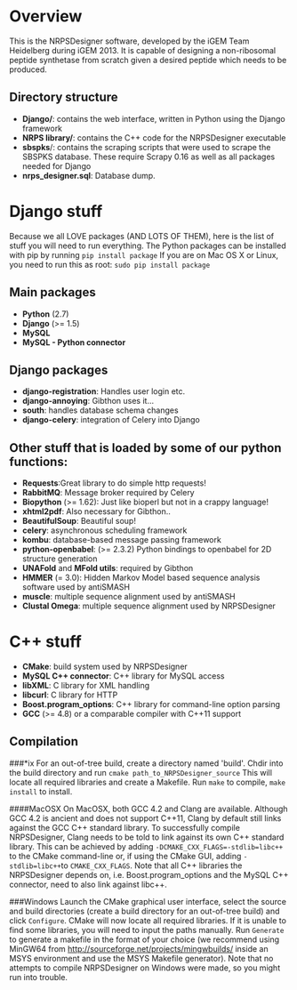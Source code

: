 Overview
========
This is the NRPSDesigner software, developed by the iGEM Team Heidelberg during iGEM 2013. It is capable of designing a non-ribosomal peptide synthetase from scratch given a desired peptide which needs to be produced.

Directory structure
-------------------
* __Django/__: contains the web interface, written in Python using the Django framework
* __NRPS library/__: contains the C++ code for the NRPSDesigner executable
* __sbspks__/: contains the scraping scripts that were used to scrape the SBSPKS database. These require Scrapy 0.16 as well as all packages needed for Django
* __nrps_designer.sql__: Database dump.

Django stuff
=============
Because we all LOVE packages (AND LOTS OF THEM), here is the list of stuff you will need to run everything. The Python packages can be installed with pip by running
`pip install package`
If you are on Mac OS X or Linux, you need to run this as root:
`sudo pip install package`

Main packages
--------------
* __Python__ (2.7)
* __Django__ (>= 1.5)
* __MySQL__
* __MySQL - Python connector__

Django packages
---------------
* __django-registration__: Handles user login etc.
* __django-annoying__: Gibthon uses it...
* __south__: handles database schema changes
* __django-celery__: integration of Celery into Django

Other stuff that is loaded by some of our python functions:
-----------------------------------------------------------
* __Requests__:Great library to do simple http requests!
* __RabbitMQ__: Message broker required by Celery
* __Biopython__ (>= 1.62): Just like bioperl but not in a crappy language!
* __xhtml2pdf__: Also necessary for Gibthon..
* __BeautifulSoup__: Beautiful soup!
* __celery__: asynchronous scheduling framework
* __kombu__: database-based message passing framework
* __python-openbabel__: (>= 2.3.2) Python bindings to openbabel for 2D structure generation
* __UNAFold__ and __MFold utils__: required by Gibthon
* __HMMER__ (= 3.0): Hidden Markov Model based sequence analysis software used by antiSMASH
* __muscle__: multiple sequence alignment used by antiSMASH
* __Clustal Omega__: multiple sequence alignment used by NRPSDesigner

C++ stuff
=============
* __CMake__: build system used by NRPSDesigner
* __MySQL C++ connector__: C++ library for MySQL access
* __libXML__: C library for XML handling
* __libcurl__: C library for HTTP
* __Boost.program_options__: C++ library for command-line option parsing
* __GCC__ (>= 4.8) or a comparable compiler with C++11 support

Compilation
-----------
###*ix
For an out-of-tree build, create a directory named 'build'. Chdir into the build directory and run
`cmake path_to_NRPSDesigner_source`
This will locate all required libraries and create a Makefile. Run `make` to compile, `make install` to install.

####MacOSX
On MacOSX, both GCC 4.2 and Clang are available. Although GCC 4.2 is ancient and does not support C++11, Clang by default still links against the GCC C++ standard library. To successfully compile NRPSDesigner, Clang needs to be told to link against its own C++ standard library. This can be achieved by adding `-DCMAKE_CXX_FLAGS=-stdlib=libc++` to the CMake command-line or, if using the CMake GUI, adding `-stdlib=libc++`to `CMAKE_CXX_FLAGS`. Note that all C++ libraries the NRPSDesigner depends on, i.e. Boost.program_options and the MySQL C++ connector, need to also link against libc++.

###Windows
Launch the CMake graphical user interface, select the source and build directories (create a build directory for an out-of-tree build) and click `Configure`. CMake will now locate all required libraries. If it is unable to find some libraries, you will need to input the paths manually. Run `Generate` to generate a makefile in the format of your choice (we recommend using MinGW64 from http://sourceforge.net/projects/mingwbuilds/ inside an MSYS environment and use the MSYS Makefile generator). Note that no attempts to compile NRPSDesigner on Windows were made, so you might run into trouble.
